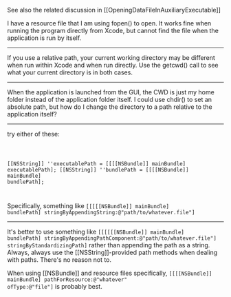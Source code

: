 See also the related discussion in [[OpeningDataFileInAuxiliaryExecutable]]

I have a resource file that I am using fopen() to open.
It works fine when running the program directly from  Xcode, but cannot find the file when the application is run by itself.

----

If you use a relative path, your current working directory may be different when run within Xcode and when run directly.  Use the getcwd() call to see what your current directory is in both cases.

----

When the application is launched from the GUI, the CWD is just my home folder instead of the application folder itself. I could use chdir() to set an absolute path, but how do I change the directory to a path relative to the application itself? 

----

try either of these:

<code>

[[NSString]] ''executablePath = [[[[NSBundle]] mainBundle] executablePath];
[[NSString]] ''bundlePath = [[[[NSBundle]] mainBundle] bundlePath];

</code>

Specifically, something like <code>[[[[[NSBundle]] mainBundle] bundlePath] stringByAppendingString:@"path/to/whatever.file"]</code>

----

It's better to use something like <code>[[[[[[NSBundle]] mainBundle] bundlePath] stringByAppendingPathComponent:@"path/to/whatever.file"] stringByStandardizingPath]</code> rather than appending the path as a string. Always, always use the [[NSString]]-provided path methods when dealing with paths. There's no reason not to.

When using [[NSBundle]] and resource files specifically, <code>[[[[NSBundle]] mainBundle] pathForResource:@"whatever" ofType:@"file"]</code> is probably best.